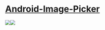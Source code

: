 # <a href="https://www.11zon.com/zon/android/how-to-get-all-images-in-android.php">Android-Image-Picker</a>

<a href="https://www.11zon.com/zon/android/how-to-get-all-images-in-android.php"><img src="https://www.11zon.com/images/android/imagepicker/11zon_imagepicker9.jpg" /><img src="https://www.11zon.com/images/android/imagepicker/11zon_imagepicker10.jpg" /></a>
